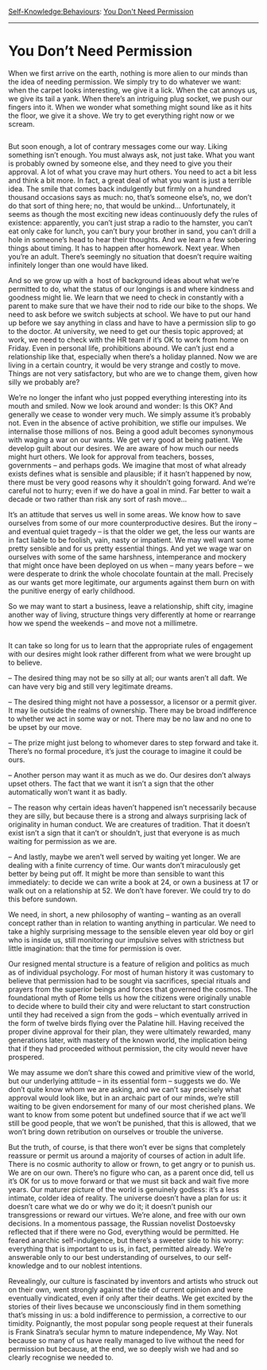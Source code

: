 [Self-Knowledge:](https://www.theschooloflife.com/thebookoflife/category/self-knowledge/)[Behaviours](https://www.theschooloflife.com/thebookoflife/category/self-knowledge/behaviours/): [You Don't Need Permission](https://www.theschooloflife.com/thebookoflife/you-dont-need-permission/)

* * *

# You Don’t Need Permission

When we first arrive on the earth, nothing is more alien to our minds than the idea of needing permission. We simply try to do whatever we want: when the carpet looks interesting, we give it a lick. When the cat annoys us, we give its tail a yank. When there’s an intriguing plug socket, we push our fingers into it. When we wonder what something might sound like as it hits the floor, we give it a shove. We try to get everything right now or we scream.

<figure class="aligncenter"><img src="https://www.theschooloflife.com/thebookoflife/wp-content/uploads/2019/10/https ___blogs-images.forbes.com_startswithabang_files_2016_10_ne0213-last-hubble-mission-1200x800.jpg" alt="" class="wp-image-23711" srcset="https://www.theschooloflife.com/thebookoflife/wp-content/uploads/2019/10/https___ blogs-images.forbes.com_startswithabang_files_2016_10_ne0213-last-hubble-mission-1200x800.jpg 960w, https://www.theschooloflife.com/thebookoflife/wp-content/uploads/2019/10/https ___blogs-images.forbes.com_startswithabang_files_2016_10_ne0213-last-hubble-mission-1200x800-300x200.jpg 300w, https://www.theschooloflife.com/thebookoflife/wp-content/uploads/2019/10/https___ blogs-images.forbes.com_startswithabang_files_2016_10_ne0213-last-hubble-mission-1200x800-768x511.jpg 768w" sizes="(max-width: 960px) 100vw, 960px"></figure>

But soon enough, a lot of contrary messages come our way. Liking something isn’t enough. You must always ask, not just take. What you want is probably owned by someone else, and they need to give you their approval. A lot of what you crave may hurt others. You need to act a bit less and think a bit more. In fact, a great deal of what you want is just a terrible idea. The smile that comes back indulgently but firmly on a hundred thousand occasions says as much: no, that’s someone else’s, no, we don’t do that sort of thing here; no, that would be unkind… Unfortunately, it seems as though the most exciting new ideas continuously defy the rules of existence: apparently, you can’t just strap a radio to the hamster, you can’t eat only cake for lunch, you can’t bury your brother in sand, you can’t drill a hole in someone’s head to hear their thoughts. And we learn a few sobering things about timing. It has to happen after homework. Next year. When you’re an adult. There’s seemingly no situation that doesn’t require waiting infinitely longer than one&nbsp;would have liked.

And so we grow up with a&nbsp; host of background ideas about what we’re permitted to do, what the status of our longings is and where kindness and goodness might lie. We learn that we need to check in constantly with a parent to make sure that we have their nod to ride our bike to the shops. We need to ask before we switch subjects at school. We have to put our hand up before we say anything in class and have to have a permission slip to go to the doctor. At university, we need to get our thesis topic approved; at work, we need to check with the HR team if it’s OK to work from home on Friday. Even in personal life, prohibitions abound. We can’t just end a relationship like that, especially when there’s a holiday planned. Now we are living in a certain country, it would be very strange and costly to move. Things are not very satisfactory, but who are we to change them, given how silly we probably are?

We’re no longer the infant who just popped everything interesting into its mouth and smiled. Now we look around and wonder: Is this OK? And generally we cease to wonder very much. We simply assume it’s probably not. Even in the absence of active prohibition, we stifle our impulses. We internalise those millions of nos. Being a good adult becomes synonymous with waging a war on our wants. We get very good at being patient. We develop guilt about our desires. We are aware of how much our needs might hurt others. We look for approval from teachers, bosses, governments – and perhaps gods. We imagine that most of what already exists defines what is sensible and plausible; if it hasn’t happened by now, there must be very good reasons why it shouldn’t going forward. And we’re careful not to hurry; even if we do have a goal in mind. Far better to wait a decade or two rather than risk any sort of rash move…

It’s an attitude that serves us well in some areas. We know how to save ourselves from some of our more counterproductive desires. But the irony – and eventual quiet tragedy – is that the older we get, the less our wants are in fact liable to be foolish, vain, nasty or impatient. We may well want some pretty sensible and for us pretty essential things. And yet we wage war on ourselves with some of the same harshness, intemperance and mockery that might once have been deployed on us when – many years before – we were desperate to drink the whole chocolate fountain at the mall. Precisely as our wants get more legitimate, our arguments against them burn on with the punitive energy of early childhood.

So we may want to start a business, leave a relationship, shift city, imagine another way of living, structure things very differently at home or rearrange how we spend the weekends – and move not a millimetre.

<figure class="aligncenter"><img src="https://www.theschooloflife.com/thebookoflife/wp-content/uploads/2019/10/The_Remains_of_the_Roman_Forum_by_David_Roberts.jpg" alt="" class="wp-image-23713" srcset="https://www.theschooloflife.com/thebookoflife/wp-content/uploads/2019/10/The_Remains_of_the_Roman_Forum_by_David_Roberts.jpg 800w, https://www.theschooloflife.com/thebookoflife/wp-content/uploads/2019/10/The_Remains_of_the_Roman_Forum_by_David_Roberts-300x150.jpg 300w, https://www.theschooloflife.com/thebookoflife/wp-content/uploads/2019/10/The_Remains_of_the_Roman_Forum_by_David_Roberts-768x383.jpg 768w" sizes="(max-width: 800px) 100vw, 800px"></figure>

It can take so long for us to learn that the appropriate rules of engagement with our desires might look rather different from what we were brought up to believe.&nbsp;

– The desired thing may not be so silly at all; our wants aren’t all daft. We can have very big and still very legitimate dreams.

– The desired thing might not have a possessor, a licensor or a permit giver. It may lie outside the realms of ownership. There may be broad indifference to whether we act in some way or not. There may be no law and no one to be upset by our move.&nbsp;

– The prize might just belong to whomever dares to step forward and take it. There’s no formal procedure, it’s just the courage to imagine it could be ours.&nbsp;

– Another person may want it as much as we do. Our desires don’t always upset others. The fact that we want it isn’t a sign that the other automatically won’t want it as badly.&nbsp;

– The reason why certain ideas haven’t happened isn’t necessarily because they are silly, but because there is a strong and always surprising lack of originality in human conduct. We are creatures of tradition. That it doesn’t exist isn’t a sign that it can’t or shouldn’t, just that everyone is as much waiting for permission as we are.

– And lastly, maybe we aren’t well served by waiting yet longer. We are dealing with a finite currency of time. Our wants don’t miraculously get better by being put off. It might be more than sensible to want this immediately: to decide we can write a book at 24, or own a business at 17 or walk out on a relationship at 52. We don’t have forever. We could try to do this before sundown.&nbsp;

We need, in short, a new philosophy of wanting – wanting as an overall concept rather than in relation to wanting anything in particular. We need to take a highly surprising message to the sensible eleven year old boy or girl who is inside us, still monitoring our impulsive selves with strictness but little imagination: that the time for permission is over.

Our resigned mental structure is a feature of religion and politics as much as of individual psychology. For most of human history it was customary to believe that permission had to be sought via sacrifices, special rituals and prayers from the superior beings and forces that governed the cosmos. The foundational myth of Rome tells us how the citizens were originally unable to decide where to build their city and were reluctant to start construction until they had received a sign from the gods – which eventually arrived in the form of twelve birds flying over the Palatine hill. Having received the proper divine approval for their plan, they were ultimately rewarded, many generations later, with mastery of the known world, the implication being that if they had proceeded without permission, the city would never have prospered.&nbsp;

We may assume we don’t share this cowed and primitive view of the world, but our underlying attitude – in its essential form – suggests we do. We don’t quite know whom we are asking, and we can’t say precisely what approval would look like, but in an archaic part of our minds, we’re still waiting to be given endorsement for many of our most cherished plans. We want to know from some potent but undefined source that if we act we’ll still be good people, that we won’t be punished, that this is allowed, that we won’t bring down retribution on ourselves or trouble the universe.&nbsp;

But the truth, of course, is that there won’t ever be signs that completely reassure or permit us around a majority of courses of action in adult life. There is no cosmic authority to allow or frown, to get angry or to punish us. We are on our own. There’s no figure who can, as a parent once did, tell us it’s OK for us to move forward or that we must sit back and wait five more years. Our maturer picture of the world is genuinely godless: it’s a less intimate, colder idea of reality. The universe doesn’t have a plan for us: it doesn’t care what we do or why we do it; it doesn’t punish our transgressions or reward our virtues. We’re alone, and free with our own decisions. In a momentous passage, the Russian novelist Dostoevsky reflected that if there were no God, everything would be permitted. He feared anarchic self-indulgence, but there’s a sweeter side to his worry: everything that is important to us is, in fact, permitted already. We’re answerable only to our best understanding of ourselves, to our self-knowledge and to our noblest intentions.&nbsp;

Revealingly, our culture is fascinated by inventors and artists who struck out on their own, went strongly against the tide of current opinion and were eventually vindicated, even if only after their deaths. We get excited by the stories of their lives because we unconsciously find in them something that’s missing in us: a bold indifference to permission, a corrective to our timidity. Poignantly, the most popular song people request at their funerals is Frank Sinatra’s secular hymn to mature independence, My Way. Not because so many of us have really managed to live without the need for permission but because, at the end, we so deeply wish we had and so clearly recognise we needed to.
